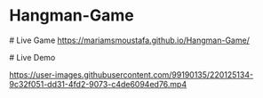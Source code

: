 ﻿# Hangman-Game
﻿# Live Game 
https://mariamsmoustafa.github.io/Hangman-Game/

﻿# Live Demo

https://user-images.githubusercontent.com/99190135/220125134-9c32f051-dd31-4fd2-9073-c4de6094ed76.mp4

